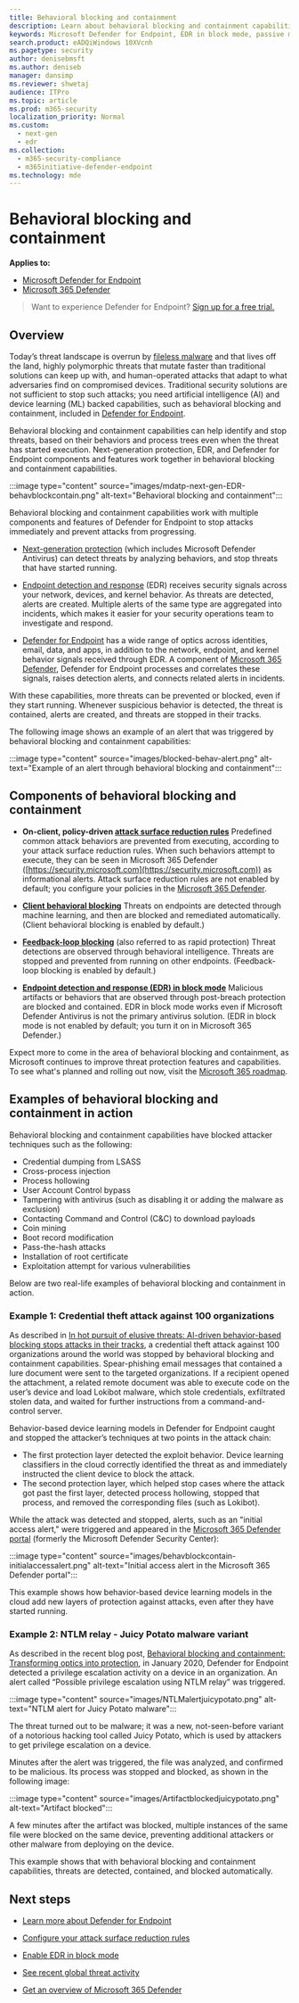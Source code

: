 ```yaml
---
title: Behavioral blocking and containment
description: Learn about behavioral blocking and containment capabilities in Microsoft Defender for Endpoint
keywords: Microsoft Defender for Endpoint, EDR in block mode, passive mode blocking
search.product: eADQiWindows 10XVcnh
ms.pagetype: security
author: denisebmsft
ms.author: deniseb
manager: dansimp
ms.reviewer: shwetaj
audience: ITPro
ms.topic: article
ms.prod: m365-security
localization_priority: Normal
ms.custom: 
  - next-gen
  - edr
ms.collection: 
  - m365-security-compliance
  - m365initiative-defender-endpoint
ms.technology: mde
---
```


# Behavioral blocking and containment

**Applies to:**
- [Microsoft Defender for Endpoint](https://go.microsoft.com/fwlink/p/?linkid=2154037)
- [Microsoft 365 Defender](https://go.microsoft.com/fwlink/?linkid=2118804)

>Want to experience Defender for Endpoint? [Sign up for a free trial.](https://www.microsoft.com/microsoft-365/windows/microsoft-defender-atp?ocid=docs-wdatp-assignaccess-abovefoldlink)

## Overview

Today’s threat landscape is overrun by [fileless malware](/windows/security/threat-protection/intelligence/fileless-threats) and that lives off the land, highly polymorphic threats that mutate faster than traditional solutions can keep up with, and human-operated attacks that adapt to what adversaries find on compromised devices. Traditional security solutions are not sufficient to stop such attacks; you need artificial intelligence (AI) and device learning (ML) backed capabilities, such as behavioral blocking and containment, included in [Defender for Endpoint](/windows/security). 

Behavioral blocking and containment capabilities can help identify and stop threats, based on their behaviors and process trees even when the threat has started execution. Next-generation protection, EDR, and Defender for Endpoint components and features work together in behavioral blocking and containment capabilities. 

:::image type="content" source="images/mdatp-next-gen-EDR-behavblockcontain.png" alt-text="Behavioral blocking and containment":::

Behavioral blocking and containment capabilities work with multiple components and features of Defender for Endpoint to stop attacks immediately and prevent attacks from progressing.

- [Next-generation protection](microsoft-defender-antivirus-in-windows-10.md) (which includes Microsoft Defender Antivirus) can detect threats by analyzing behaviors, and stop threats that have started running.

- [Endpoint detection and response](overview-endpoint-detection-response.md) (EDR) receives security signals across your network, devices, and kernel behavior. As threats are detected, alerts are created. Multiple alerts of the same type are aggregated into incidents, which makes it easier for your security operations team to investigate and respond.

- [Defender for Endpoint](overview-endpoint-detection-response.md) has a wide range of optics across identities, email, data, and apps, in addition to the network, endpoint, and kernel behavior signals received through EDR. A component of [Microsoft 365 Defender](../defender/microsoft-365-defender.md), Defender for Endpoint processes and correlates these signals, raises detection alerts, and connects related alerts in incidents.

With these capabilities, more threats can be prevented or blocked, even if they start running. Whenever suspicious behavior is detected, the threat is contained, alerts are created, and threats are stopped in their tracks. 

The following image shows an example of an alert that was triggered by behavioral blocking and containment capabilities:

:::image type="content" source="images/blocked-behav-alert.png" alt-text="Example of an alert through behavioral blocking and containment":::

## Components of behavioral blocking and containment

- **On-client, policy-driven [attack surface reduction rules](attack-surface-reduction.md)** Predefined common attack behaviors are prevented from executing, according to your attack surface reduction rules. When such behaviors attempt to execute, they can be seen in Microsoft 365 Defender ([https://security.microsoft.com](https://security.microsoft.com)) as informational alerts. Attack surface reduction rules are not enabled by default; you configure your policies in the [Microsoft 365 Defender](microsoft-defender-security-center.md).

- **[Client behavioral blocking](client-behavioral-blocking.md)** Threats on endpoints are detected through machine learning, and then are blocked and remediated automatically. (Client behavioral blocking is enabled by default.) 

- **[Feedback-loop blocking](feedback-loop-blocking.md)** (also referred to as rapid protection) Threat detections are observed through behavioral intelligence. Threats are stopped and prevented from running on other endpoints. (Feedback-loop blocking is enabled by default.) 

- **[Endpoint detection and response (EDR) in block mode](edr-in-block-mode.md)** Malicious artifacts or behaviors that are observed through post-breach protection are blocked and contained. EDR in block mode works even if Microsoft Defender Antivirus is not the primary antivirus solution. (EDR in block mode is not enabled by default; you turn it on in Microsoft 365 Defender.) 

Expect more to come in the area of behavioral blocking and containment, as Microsoft continues to improve threat protection features and capabilities. To see what's planned and rolling out now, visit the [Microsoft 365 roadmap](https://www.microsoft.com/microsoft-365/roadmap).

## Examples of behavioral blocking and containment in action

Behavioral blocking and containment capabilities have blocked attacker techniques such as the following:

- Credential dumping from LSASS
- Cross-process injection
- Process hollowing
- User Account Control bypass
- Tampering with antivirus (such as disabling it or adding the malware as exclusion)
- Contacting Command and Control (C&C) to download payloads
- Coin mining
- Boot record modification
- Pass-the-hash attacks
- Installation of root certificate
- Exploitation attempt for various vulnerabilities

Below are two real-life examples of behavioral blocking and containment in action.

### Example 1: Credential theft attack against 100 organizations

As described in [In hot pursuit of elusive threats: AI-driven behavior-based blocking stops attacks in their tracks](https://www.microsoft.com/security/blog/2019/10/08/in-hot-pursuit-of-elusive-threats-ai-driven-behavior-based-blocking-stops-attacks-in-their-tracks), a credential theft attack against 100 organizations around the world was stopped by behavioral blocking and containment capabilities. Spear-phishing email messages that contained a lure document were sent to the targeted organizations. If a recipient opened the attachment, a related remote document was able to execute code on the user’s device and load Lokibot malware, which stole credentials, exfiltrated stolen data, and waited for further instructions from a command-and-control server. 

Behavior-based device learning models in Defender for Endpoint caught and stopped the attacker’s techniques at two points in the attack chain:

- The first protection layer detected the exploit behavior. Device learning classifiers in the cloud correctly identified the threat as and immediately instructed the client device to block the attack.
- The second protection layer, which helped stop cases where the attack got past the first layer, detected process hollowing, stopped that process, and removed the corresponding files (such as Lokibot). 

While the attack was detected and stopped, alerts, such as an "initial access alert," were triggered and appeared in the [Microsoft 365 Defender portal](microsoft-defender-security-center.md) (formerly the Microsoft Defender Security Center):

:::image type="content" source="images/behavblockcontain-initialaccessalert.png" alt-text="Initial access alert in the Microsoft 365 Defender portal":::

This example shows how behavior-based device learning models in the cloud add new layers of protection against attacks, even after they have started running.

### Example 2: NTLM relay - Juicy Potato malware variant

As described in the recent blog post, [Behavioral blocking and containment: Transforming optics into protection](https://www.microsoft.com/security/blog/2020/03/09/behavioral-blocking-and-containment-transforming-optics-into-protection), in January 2020, Defender for Endpoint detected a privilege escalation activity on a device in an organization. An alert called “Possible privilege escalation using NTLM relay” was triggered.

:::image type="content" source="images/NTLMalertjuicypotato.png" alt-text="NTLM alert for Juicy Potato malware":::

The threat turned out to be malware; it was a new, not-seen-before variant of a notorious hacking tool called Juicy Potato, which is used by attackers to get privilege escalation on a device. 

Minutes after the alert was triggered, the file was analyzed, and confirmed to be malicious. Its process was stopped and blocked, as shown in the following image:

:::image type="content" source="images/Artifactblockedjuicypotato.png" alt-text="Artifact blocked":::

A few minutes after the artifact was blocked, multiple instances of the same file were blocked on the same device, preventing additional attackers or other malware from deploying on the device. 

This example shows that with behavioral blocking and containment capabilities, threats are detected, contained, and blocked automatically. 

## Next steps

- [Learn more about Defender for Endpoint](overview-endpoint-detection-response.md)

- [Configure your attack surface reduction rules](attack-surface-reduction.md)

- [Enable EDR in block mode](edr-in-block-mode.md)

- [See recent global threat activity](https://www.microsoft.com/wdsi/threats)

- [Get an overview of Microsoft 365 Defender](../defender/microsoft-365-defender.md)
